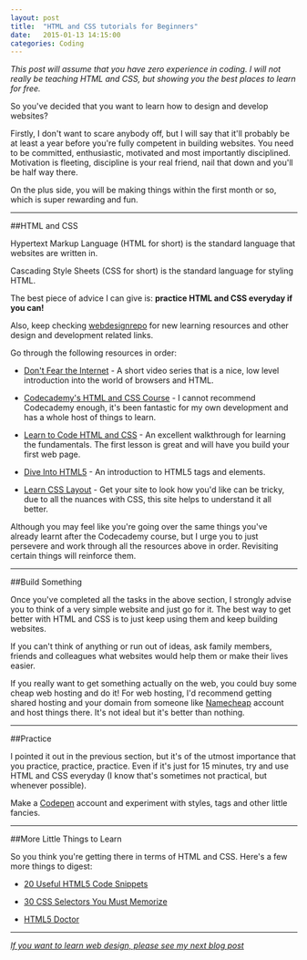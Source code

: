 ```yaml
---
layout: post
title:  "HTML and CSS tutorials for Beginners"
date:   2015-01-13 14:15:00
categories: Coding
---
```

_This post will assume that you have zero experience in coding. I will not really be teaching HTML and CSS, but showing you the best places to learn for free._

So you've decided that you want to learn how to design and develop websites?&nbsp;

Firstly, I don't want to scare anybody off, but I will say that it'll probably be at least a year before you're fully competent in building websites. You need to be committed, enthusiastic, motivated and most importantly disciplined. Motivation is fleeting, discipline is your real friend, nail that down and you'll be half way there.

On the plus side, you will be making things within the first month or so, which is super rewarding and fun.

---

##HTML and CSS

Hypertext Markup Language (HTML for short) is the standard language that websites are written in.&nbsp;

Cascading Style Sheets (CSS for short) is the standard language for styling HTML.

The best piece of advice I can give is: **practice HTML and CSS everyday if you can!**

Also, keep checking [webdesignrepo](http://www.webdesignrepo.com/) for new learning resources and other design and development related links.

Go through the following resources in order:

* [Don't Fear the Internet](http://www.dontfeartheinternet.com/the-basics/not-tubes)&nbsp;- A short video series that is a nice, low level introduction into the world of browsers and HTML.

* [Codecademy's HTML and CSS Course](http://www.codecademy.com/tracks/web)&nbsp;- I cannot recommend Codecademy enough, it's been fantastic for my own development and has a whole host of things to learn.

* [Learn to Code HTML and CSS](http://learn.shayhowe.com/html-css/)&nbsp;- An excellent walkthrough for learning the fundamentals. The first lesson is great and will have you build your first web page.

* [Dive Into HTML5](http://diveintohtml5.info/index.html)&nbsp;- An introduction to HTML5 tags and elements.

* [Learn CSS Layout](http://learnlayout.com/) - Get your site to look how you'd like can be tricky, due to all the nuances with CSS, this site helps to understand it all better.&nbsp;

Although you may feel like you're going over the same things you've already learnt after the Codecademy course, but I urge you to just persevere and work through all the resources above in order. Revisiting certain things will reinforce them.

---

##Build Something

Once you've completed all the tasks in the above section, I strongly advise you to think of a very simple website and just go for it. The best way to get better with HTML and CSS is to just keep using them and keep building websites.

If you can't think of anything or run out of ideas, ask family members, friends and colleagues what websites would help them or make their lives easier.

If you really want to get something actually on the web, you could buy some cheap web hosting and do it! For web hosting, I'd recommend getting shared hosting and your domain from someone like [Namecheap](https://www.namecheap.com/) account and host things there. It's not ideal but it's better than nothing.

---

##Practice

I pointed it out in the previous section, but it's of the utmost importance that you practice, practice, practice. Even if it's just for 15 minutes, try and use HTML and CSS everyday (I know that's sometimes not practical, but whenever possible).&nbsp;


Make a [Codepen](http://codepen.io/) account and experiment with styles, tags and other little fancies.

---

##More Little Things to Learn

So you think you're getting there in terms of HTML and CSS. Here's a few more things to digest:

* [20 Useful HTML5 Code Snippets](http://www.realcombiz.com/2014/02/20-useful-html5-code-snippets-you.html)

* [30 CSS Selectors You Must Memorize](http://code.tutsplus.com/tutorials/the-30-css-selectors-you-must-memorize--net-16048)

* [HTML5 Doctor](http://html5doctor.com/)

---

*[If you want to learn web design, please see my next blog post](http://benmildren.com/design/2015/01/17/Learning-Web-Design.html)*






